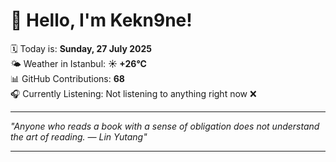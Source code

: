 # 👋 Hello, I'm Kekn9ne!

🗓️ Today is: **Sunday, 27 July 2025**  
🌤️ Weather in Istanbul: **☀️   +26°C**  
📊 GitHub Contributions: **68**  
🎧 Currently Listening: Not listening to anything right now ❌

---

_"Anyone who reads a book with a sense of obligation does not understand the art of reading. — *Lin Yutang*"_

---
